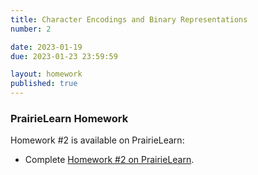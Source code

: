 ```yaml
---
title: Character Encodings and Binary Representations
number: 2

date: 2023-01-19
due: 2023-01-23 23:59:59

layout: homework
published: true
---
```


### PrairieLearn Homework

Homework #2 is available on PrairieLearn:

- Complete [Homework #2 on PrairieLearn](https://us.prairielearn.com/pl/course_instance/130897/).